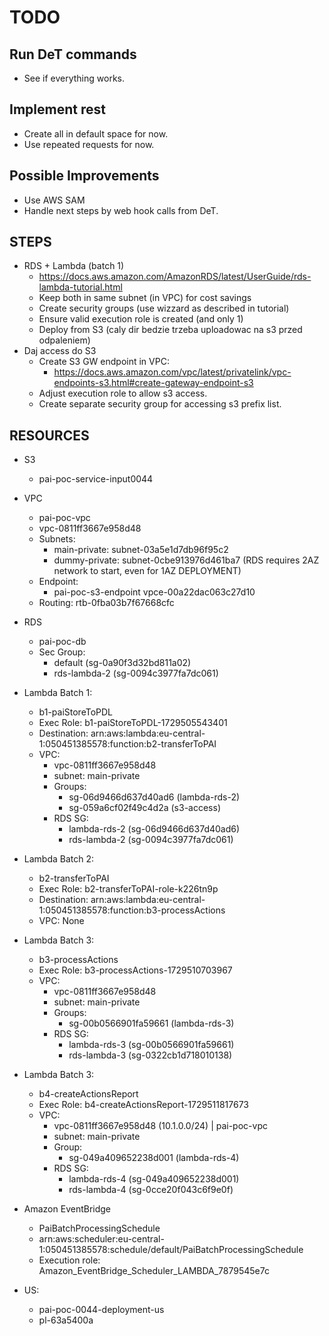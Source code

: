 # TODO

## Run DeT commands
- See if everything works.

## Implement rest
- Create all in default space for now.
- Use repeated requests for now.

## Possible Improvements
- Use AWS SAM
- Handle next steps by web hook calls from DeT.

## STEPS
- RDS + Lambda (batch 1)
    - https://docs.aws.amazon.com/AmazonRDS/latest/UserGuide/rds-lambda-tutorial.html
    - Keep both in same subnet (in VPC) for cost savings
    - Create security groups (use wizzard as described in tutorial)
    - Ensure valid execution role is created (and only 1)
    - Deploy from S3 (caly dir bedzie trzeba uploadowac na s3 przed odpaleniem)
- Daj access do S3
    - Create S3 GW endpoint in VPC:
        - https://docs.aws.amazon.com/vpc/latest/privatelink/vpc-endpoints-s3.html#create-gateway-endpoint-s3
    - Adjust execution role to allow s3 access.
    - Create separate security group for accessing s3 prefix list.



## RESOURCES

- S3
    - pai-poc-service-input0044
- VPC
    - pai-poc-vpc
    - vpc-0811ff3667e958d48
    - Subnets:
        - main-private: subnet-03a5e1d7db96f95c2
        - dummy-private: subnet-0cbe913976d461ba7 (RDS requires 2AZ network to start, even for 1AZ DEPLOYMENT)
    - Endpoint:
        - pai-poc-s3-endpoint vpce-00a22dac063c27d10
    - Routing: rtb-0fba03b7f67668cfc
- RDS
    - pai-poc-db
    - Sec Group:
        - default (sg-0a90f3d32bd811a02)
        - rds-lambda-2 (sg-0094c3977fa7dc061)
- Lambda Batch 1:
    - b1-paiStoreToPDL
    - Exec Role: b1-paiStoreToPDL-1729505543401
    - Destination: arn:aws:lambda:eu-central-1:050451385578:function:b2-transferToPAI
    - VPC:
        - vpc-0811ff3667e958d48
        - subnet: main-private
        - Groups:
            - sg-06d9466d637d40ad6 (lambda-rds-2)
            - sg-059a6cf02f49c4d2a (s3-access)
        - RDS SG:
            - lambda-rds-2 (sg-06d9466d637d40ad6) 
            - rds-lambda-2 (sg-0094c3977fa7dc061)
- Lambda Batch 2:
    - b2-transferToPAI
    - Exec Role: b2-transferToPAI-role-k226tn9p
    - Destination: arn:aws:lambda:eu-central-1:050451385578:function:b3-processActions
    - VPC: None
- Lambda Batch 3:
    - b3-processActions
    - Exec Role: b3-processActions-1729510703967
    - VPC:
        - vpc-0811ff3667e958d48
        - subnet: main-private
        - Groups:
            - sg-00b0566901fa59661 (lambda-rds-3)
        - RDS SG:
            - lambda-rds-3 (sg-00b0566901fa59661) 
            - rds-lambda-3 (sg-0322cb1d718010138) 
- Lambda Batch 3:
    - b4-createActionsReport
    - Exec Role:  b4-createActionsReport-1729511817673 
    - VPC:
        - vpc-0811ff3667e958d48 (10.1.0.0/24) | pai-poc-vpc
        - subnet: main-private
        - Group:
            - sg-049a409652238d001 (lambda-rds-4)
        - RDS SG:
            - lambda-rds-4 (sg-049a409652238d001) 
            - rds-lambda-4 (sg-0cce20f043c6f9e0f) 
- Amazon EventBridge
    - PaiBatchProcessingSchedule
    - arn:aws:scheduler:eu-central-1:050451385578:schedule/default/PaiBatchProcessingSchedule
    - Execution role: Amazon_EventBridge_Scheduler_LAMBDA_7879545e7c

- US:
    - pai-poc-0044-deployment-us
    - pl-63a5400a